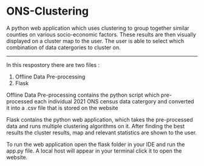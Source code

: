# ONS-Clustering
A python web application which uses clustering to group together similar counties on various socio-economic factors. These results are then visually displayed on a cluster map to the user. The user is able to select which combination of data catergories to cluster on.

-------------------------------------------

In this respostory there are two files :

1. Offline Data Pre-processing
2. Flask

Offline Data Pre-processing contains the python script which pre-processed each individual 2021 ONS census data catergory and converted it into a .csv file that is stored on the website

Flask contains the python web application, which takes the pre-processed data and runs multiple clustering algorithms on it. After finding the best results the cluster results, map and relevant statistics are shown to the user.

To run the web application open the flask folder in your IDE and run the app.py file. A local host will appear in your terminal click it to open the website.
